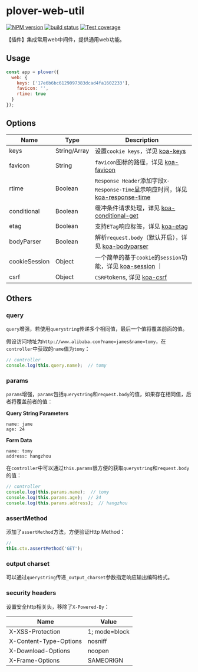 # plover-web-util


[![NPM version][npm-image]][npm-url]
[![build status][travis-image]][travis-url]
[![Test coverage][coveralls-image]][coveralls-url]


【插件】集成常用web中间件，提供通用web功能。

## Usage
```js
const app = plover({
  web: {
    keys: ['17e6b6bc6129097383dcad4fa1602233'],
    favicon: '',
    rtime: true
  }
});
```

## Options
| Name | Type | Description |
|------|------|-------------|
| keys | String/Array | 设置`cookie keys`，详见 [koa-keys](http://koajs.com/#app-keys-) |
| favicon | String | `favicon`图标的路径，详见 [koa-favicon](https://github.com/koajs/favicon) |
| rtime | Boolean | `Response Header`添加字段`X-Response-Time`显示响应时间，详见 [koa-response-time](https://github.com/koajs/response-time) |
| conditional | Boolean | 缓冲条件请求处理，详见 [koa-conditional-get](https://github.com/koajs/conditional-get) |
| etag | Boolean | 支持`ETag`响应标签，详见 [koa-etag](https://github.com/koajs/etag) |
| bodyParser | Boolean | 解析`request.body`（默认开启），详见 [koa-bodyparser](https://github.com/koajs/bodyparser) |
| cookieSession | Object | 一个简单的基于`cookie`的`session`功能，详见 [koa-session](https://github.com/koajs/session) ｜
| csrf | Object | `CSRF`tokens, 详见 [koa-csrf](https://github.com/koajs/csrf) |

## Others
### query
`query`增强，若使用`querystring`传递多个相同值，最后一个值将覆盖前面的值。

假设访问地址为`http://www.alibaba.com?name=james&name=tomy`，在`controller`中获取的`name`值为`tomy`：

```js
// controller
console.log(this.query.name);  // tomy
```

### params
`params`增强，`params`包括`querystring`和`request.body`的值，如果存在相同值，后者将覆盖前者的值：

**Query String Parameters**

```
name: jame
age: 24
```

**Form Data**

```
name: tomy
address: hangzhou
```

在`controller`中可以通过`this.params`很方便的获取`querystring`和`request.body`的值：

```js
// controller
console.log(this.params.name);  // tomy
console.log(this.params.age);  // 24
console.log(this.params.address);  // hangzhou
```

### assertMethod
添加了`assertMethod`方法，方便验证Http Method：

```js
//
this.ctx.assertMethod('GET');
```

### output charset
可以通过`querystring`传递`_output_charset`参数指定响应输出编码格式。

### security headers
设置安全http相关头，移除了`X-Powered-By`：

| Name | Value |
|------|-------|
| X-XSS-Protection | 1; mode=block |
| X-Content-Type-Options | nosniff |
| X-Download-Options | noopen |
| X-Frame-Options | SAMEORIGN |



[npm-image]: https://img.shields.io/npm/v/plover-web-util.svg?style=flat-square
[npm-url]: https://www.npmjs.com/package/plover-web-util
[travis-image]: https://img.shields.io/travis/plover-modules/plover-web-util/master.svg?style=flat-square
[travis-url]: https://travis-ci.org/plover-modules/plover-web-util
[coveralls-image]: https://img.shields.io/codecov/c/github/plover-modules/plover-web-util.svg?style=flat-square
[coveralls-url]: https://codecov.io/github/plover-modules/plover-web-util?branch=master
